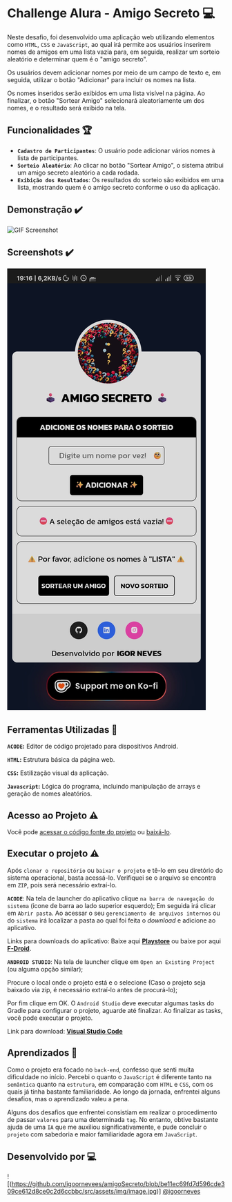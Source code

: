 # Challenge Alura - Amigo Secreto :computer: 

Neste desafio, foi desenvolvido uma aplicação web utilizando elementos como ```HTML```, ```CSS``` e ```JavaScript```, ao qual irá permite aos usuários inserirem nomes de amigos em uma lista vazia para, em seguida, realizar um sorteio aleatório e determinar quem é o "amigo secreto".

Os usuários devem adicionar nomes por meio de um campo de texto e, em seguida, utilizar o botão "Adicionar" para incluir os nomes na lista.

Os nomes inseridos serão exibidos em uma lista visível na página. Ao finalizar, o botão "Sortear Amigo" selecionará aleatoriamente um dos nomes, e o resultado será exibido na tela.
## Funcionalidades :trophy: 

- **```Cadastro de Participantes```**: O usuário pode adicionar vários nomes à lista de participantes.
- **```Sorteio Aleatório```**: Ao clicar no botão "Sortear Amigo", o sistema atribui um amigo secreto aleatório a cada rodada.
- **```Exibição dos Resultados```**: Os resultados do sorteio são exibidos em uma lista, mostrando quem é o amigo secreto conforme o uso da aplicação.


## Demonstração :heavy_check_mark:

![GIF Screenshot](https://github.com/igoornevees/amigoSecreto/blob/56113807ae20e6adccd83fb992b55a24995e9490/src/assets/img/Screenrecorder-GIF.gif)


## Screenshots :heavy_check_mark:

![App Screenshot](https://raw.githubusercontent.com/igoornevees/amigoSecreto/refs/heads/main/src/assets/img/Screenshot.webp)


## Ferramentas Utilizadas :book:

**```ACODE```:** Editor de código projetado para dispositivos Android.

**```HTML```:** Estrutura básica da página web. 

**```CSS```:** Estilização visual da aplicação.

**```Javascript```:** Lógica do programa, incluindo manipulação de arrays e geração de nomes aleatórios.


## Acesso ao Projeto :warning:

Você pode [acessar o código fonte do projeto](add_link) ou [baixá-lo](add_link).
    
## Executar o projeto :warning: 

Após ```clonar o repositório``` ou ```baixar o projeto``` e tê-lo em seu diretório do sistema operacional, basta acessá-lo. Verifiquei se o arquivo se encontra em ```ZIP```, pois será necessário extraí-lo.

**```ACODE```**: Na tela de launcher do aplicativo clique  ```na barra de navegação do sistema``` (icone de barra ao lado superior esquerdo);
Em seguida irá clicar em ```Abrir pasta```.
Ao acessar o seu ```gerenciamento de arquivos internos``` ou do ```sistema``` irá localizar a pasta ao qual foi feita o _download_ e adicione ao aplicativo.

Links para downloads do aplicativo:
Baixe aqui [**Playstore**]() ou baixe por aqui [**F-Droid**](https://f-droid.org/packages/com.foxdebug.acode/).




**```ANDROID STUDIO```**: Na tela de launcher clique em ```Open an Existing Project``` (ou alguma opção similar);

Procure o local onde o projeto está e o selecione (Caso o projeto seja baixado via zip, é necessário extraí-lo antes de procurá-lo);

Por fim clique em OK.
O ```Android Studio``` deve executar algumas tasks do Gradle para configurar o projeto, aguarde até finalizar. Ao finalizar as tasks, você pode executar o projeto.

Link para download:
[**Visual Studio Code**](https://code.visualstudio.com/)


## Aprendizados :book:

Como o projeto era focado no ```back-end```, confesso que senti muita dificuldade no início. Percebi o quanto o ```JavaScript``` é diferente tanto na ```semântica``` quanto na ```estrutura```, em comparação com ```HTML``` e ```CSS```, com os quais já tinha bastante familiaridade. Ao longo da jornada, enfrentei alguns desafios, mas o aprendizado valeu a pena.

Alguns dos desafios que enfrentei consistiam em realizar o procedimento de passar ```valores``` para uma determinada ```tag```. No entanto, obtive bastante ajuda de uma ```IA``` que me auxiliou significativamente, e pude concluir o ```projeto``` com sabedoria e maior familiaridade agora em ```JavaScript```.
## Desenvolvido por :computer:
![(https://github.com/igoornevees/amigoSecreto/blob/be11ec69fd7d596cde309ce612d8ce0c2d6ccbbc/src/assets/img/image.jpg)]
[@igoorneves](https://www.github.com/igoornevees)


